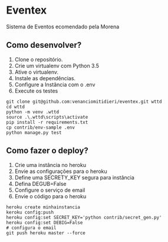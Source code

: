 # Eventex

Sistema de Eventos ecomendado pela Morena

## Como desenvolver?

1. Clone o repositório.
2. Crie um virtualenv com Python 3.5
3. Ative o virtualenv.
4. Instale as dependências.
5. Configure a Instância com o .env
6. Execute os testes

```console
git clone git@github.com:venanciomitidieri/eventex.git wttd
cd wttd
python -m venv .wttd
source .\.wttd\scripts\activate
pip install -r requirements.txt
cp contrib/env-sample .env
python manage.py test
```

## Como fazer o deploy?
1. Crie uma instância no heroku
2. Envie as configurações para o heroku
3. Define uma SECRETY_KEY segura para instância
4. Defina DEGUB=False
5. Configure o serviço de email
6. Envie o código para o heroku

```console
heroku create minhainstancia
keroku config:push
heroku config:set SECRET_KEY='python contrib/secret_gen.py'
heroku config:set DEBIG=False
# configura o email
git push heroku master --force
```